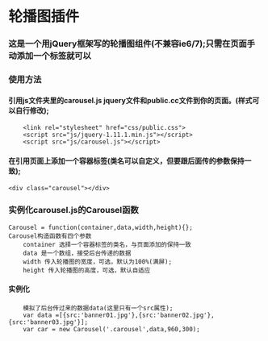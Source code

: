 # 轮播图插件
### 这是一个用jQuery框架写的轮播图组件(不兼容ie6/7);只需在页面手动添加一个标签就可以

### 使用方法

#### 引用js文件夹里的carousel.js jquery文件和public.cc文件到你的页面。(样式可以自行修改);
		
		<link rel="stylesheet" href="css/public.css">
		<script src="js/jquery-1.11.1.min.js"></script>
		<script src="js/carousel.js"></script>

#### 在引用页面上添加一个容器标签(类名可以自定义，但要跟后面传的参数保持一致);

	<div class="carousel"></div>

### 实例化carousel.js的Carousel函数
	
	Carousel = function(container,data,width,height){};
	Carousel构造函数有四个参数
		container 选择一个容器标签的类名，与页面添加的保持一致
		data 是一个数组，接受后台传递的数据
		width 传入轮播图的宽度，可选，默认为100%(满屏);
		height 传入轮播图的高度，可选，默认自适应

#### 实例化	
		模拟了后台传过来的数据data(这里只有一个src属性);
		var data =[{src:'banner01.jpg'},{src:'banner02.jpg'},{src:'banner03.jpg'}];
		var car = new Carousel('.carousel',data,960,300);

